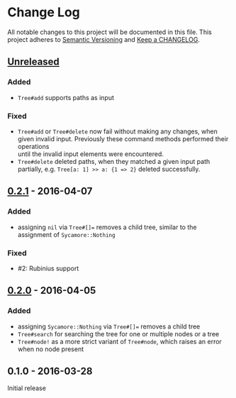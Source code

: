# Change Log

All notable changes to this project will be documented in this file.
This project adheres to [Semantic Versioning](http://semver.org/) and
[Keep a CHANGELOG](http://keepachangelog.com).


## [Unreleased]

### Added

- `Tree#add` supports paths as input 

### Fixed

- `Tree#add` or `Tree#delete` now fail without making any changes, when given 
  invalid input. Previously these command methods performed their operations  
  until the invalid input elements were encountered.
- `Tree#delete` deleted paths, when they matched a given input path partially,
  e.g. `Tree[a: 1] >> a: {1 => 2}` deleted successfully.



## [0.2.1] - 2016-04-07

### Added

- assigning `nil` via `Tree#[]=` removes a child tree, similar to the assignment
  of `Sycamore::Nothing`

### Fixed

- #2: Rubinius support



## [0.2.0] - 2016-04-05

### Added

- assigning `Sycamore::Nothing` via `Tree#[]=` removes a child tree
- `Tree#search` for searching the tree for one or multiple nodes or a tree
- `Tree#node!` as a more strict variant of `Tree#node`, which raises an error 
  when no node present



## 0.1.0 - 2016-03-28

Initial release


[Unreleased]: https://github.com/marcelotto/sycamore/compare/v0.2.1...HEAD
[0.2.1]: https://github.com/marcelotto/sycamore/compare/v0.2.0...v0.2.1
[0.2.0]: https://github.com/marcelotto/sycamore/compare/v0.1.0...v0.2.0
